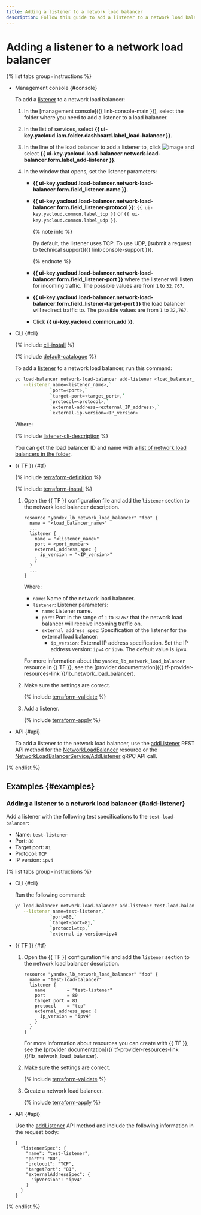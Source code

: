 ```yaml
---
title: Adding a listener to a network load balancer
description: Follow this guide to add a listener to a network load balancer.
---
```


# Adding a listener to a network load balancer

{% list tabs group=instructions %}

- Management console {#console}

   To add a [listener](../concepts/listener.md) to a network load balancer:

   1. In the [management console]({{ link-console-main }}), select the folder where you need to add a listener to a load balancer.
   1. In the list of services, select **{{ ui-key.yacloud.iam.folder.dashboard.label_load-balancer }}**.
   1. In the line of the load balancer to add a listener to, click ![image](../../_assets/console-icons/ellipsis.svg) and select **{{ ui-key.yacloud.load-balancer.network-load-balancer.form.label_add-listener }}**.
   1. In the window that opens, set the listener parameters:

      * **{{ ui-key.yacloud.load-balancer.network-load-balancer.form.field_listener-name }}**.
      * **{{ ui-key.yacloud.load-balancer.network-load-balancer.form.field_listener-protocol }}**: `{{ ui-key.yacloud.common.label_tcp }}` or `{{ ui-key.yacloud.common.label_udp }}`.

         {% note info %}

         By default, the listener uses TCP. To use UDP, [submit a request to technical support]({{ link-console-support }}).

         {% endnote %}

      * **{{ ui-key.yacloud.load-balancer.network-load-balancer.form.field_listener-port }}** where the listener will listen for incoming traffic. The possible values are from `1` to `32,767`.
      * **{{ ui-key.yacloud.load-balancer.network-load-balancer.form.field_listener-target-port }}** the load balancer will redirect traffic to. The possible values are from `1` to `32,767`.
      * Click **{{ ui-key.yacloud.common.add }}**.

- CLI {#cli}

   {% include [cli-install](../../_includes/cli-install.md) %}

   {% include [default-catalogue](../../_includes/default-catalogue.md) %}

   To add a [listener](../concepts/listener.md) to a network load balancer, run this command:

   ```bash
   yc load-balancer network-load-balancer add-listener <load_balancer_name_or_ID> \
      --listener name=<listener_name>,`
                `port=<port>,`
                `target-port=<target_port>,`
                `protocol=<protocol>,`
                `external-address=<external_IP_address>,`
                `external-ip-version=<IP_version>
   ```

   Where:

   {% include [listener-cli-description](../../_includes/network-load-balancer/listener-cli-description.md) %}

   You can get the load balancer ID and name with a [list of network load balancers in the folder](load-balancer-list.md#list).

- {{ TF }} {#tf}

   {% include [terraform-definition](../../_tutorials/_tutorials_includes/terraform-definition.md) %}

   {% include [terraform-install](../../_includes/terraform-install.md) %}

   1. Open the {{ TF }} configuration file and add the `listener` section to the network load balancer description.

      ```hcl
      resource "yandex_lb_network_load_balancer" "foo" {
        name = "<load_balancer_name>"
        ...
        listener {
          name = "<listener_name>"
          port = <port_number>
          external_address_spec {
            ip_version = "<IP_version>"
          }
        }
        ...
      }
      ```

      Where:

      * `name`: Name of the network load balancer.
      * `listener`: Listener parameters:
         * `name`: Listener name.
         * `port`: Port in the range of `1` to `32767` that the network load balancer will receive incoming traffic on.
         * `external_address_spec`: Specification of the listener for the external load balancer:
            * `ip_version`: External IP address specification. Set the IP address version: `ipv4` or `ipv6`. The default value is `ipv4`.

      For more information about the `yandex_lb_network_load_balancer` resource in {{ TF }}, see the [provider documentation]({{ tf-provider-resources-link }}/lb_network_load_balancer).

   1. Make sure the settings are correct.

      {% include [terraform-validate](../../_includes/mdb/terraform/validate.md) %}

   1. Add a listener.

      {% include [terraform-apply](../../_includes/mdb/terraform/apply.md) %}

- API {#api}

   To add a listener to the network load balancer, use the [addListener](../api-ref/NetworkLoadBalancer/addListener.md) REST API method for the [NetworkLoadBalancer](../api-ref/NetworkLoadBalancer/index.md) resource or the [NetworkLoadBalancerService/AddListener](../api-ref/grpc/network_load_balancer_service.md#AddListener) gRPC API call.

{% endlist %}

## Examples {#examples}

### Adding a listener to a network load balancer {#add-listener}

Add a listener with the following test specifications to the `test-load-balancer`:

* Name: `test-listener`
* Port: `80`
* Target port: `81`
* Protocol: `TCP`
* IP version: `ipv4`

{% list tabs group=instructions %}

- CLI {#cli}

   Run the following command:

   ```bash
   yc load-balancer network-load-balancer add-listener test-load-balancer \
      --listener name=test-listener,`
                `port=80,`
                `target-port=81,`
                `protocol=tcp,`
                `external-ip-version=ipv4
   ```

- {{ TF }} {#tf}

   1. Open the {{ TF }} configuration file and add the `listener` section to the network load balancer description.

      ```hcl
      resource "yandex_lb_network_load_balancer" "foo" {
        name = "test-load-balancer"
        listener {
          name        = "test-listener"
          port        = 80
          target_port = 81
          protocol    = "tcp"
          external_address_spec {
            ip_version = "ipv4"
          }
        }
      }
      ```

      For more information about resources you can create with {{ TF }}, see the [provider documentation]({{ tf-provider-resources-link }}/lb_network_load_balancer).

   1. Make sure the settings are correct.

      {% include [terraform-validate](../../_includes/mdb/terraform/validate.md) %}

   1. Create a network load balancer.

      {% include [terraform-apply](../../_includes/mdb/terraform/apply.md) %}

- API {#api}

   Use the [addListener](../api-ref/NetworkLoadBalancer/addListener.md) API method and include the following information in the request body:

   ```api
   {
     "listenerSpec": {
       "name": "test-listener",
       "port": "80",
       "protocol": "TCP",
       "targetPort": "81",
       "externalAddressSpec": {
         "ipVersion": "ipv4"
       }
     }
   }
   ```

{% endlist %}
